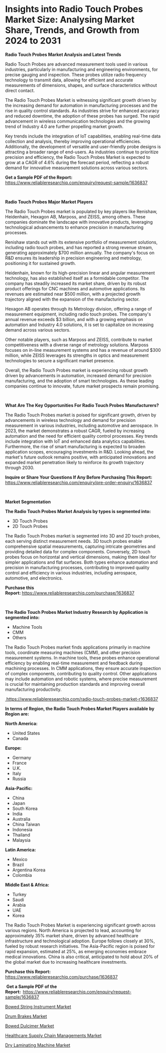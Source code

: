 <p><h1>Insights into Radio Touch Probes Market Size: Analysing Market Share, Trends, and Growth from 2024 to 2031</h1></p><p><strong>Radio Touch Probes Market Analysis and Latest Trends</strong></p>
<p><p>Radio Touch Probes are advanced measurement tools used in various industries, particularly in manufacturing and engineering environments, for precise gauging and inspection. These probes utilize radio frequency technology to transmit data, allowing for efficient and accurate measurements of dimensions, shapes, and surface characteristics without direct contact.</p><p>The Radio Touch Probes Market is witnessing significant growth driven by the increasing demand for automation in manufacturing processes and the rise in quality control standards. As industries strive for enhanced accuracy and reduced downtime, the adoption of these probes has surged. The rapid advancement in wireless communication technologies and the growing trend of Industry 4.0 are further propelling market growth. </p><p>Key trends include the integration of IoT capabilities, enabling real-time data collection and analysis, thereby improving operational efficiencies. Additionally, the development of versatile and user-friendly probe designs is attracting a broader range of end-users. As industries continue to prioritize precision and efficiency, the Radio Touch Probes Market is expected to grow at a CAGR of 4.6% during the forecast period, reflecting a robust demand for innovative measurement solutions across various sectors.</p></p>
<p><strong>Get a Sample PDF of the Report:&nbsp;</strong> <a href="https://www.reliableresearchiq.com/enquiry/request-sample/1636837">https://www.reliableresearchiq.com/enquiry/request-sample/1636837</a></p>
<p>&nbsp;</p>
<p><strong>Radio Touch Probes Major Market Players</strong></p>
<p><p>The Radio Touch Probes market is populated by key players like Renishaw, Heidenhain, Hexagon AB, Marposs, and ZEISS, among others. These companies dominate the landscape with innovative products, leveraging technological advancements to enhance precision in manufacturing processes.</p><p>Renishaw stands out with its extensive portfolio of measurement solutions, including radio touch probes, and has reported a strong revenue stream, generating approximately $700 million annually. The company's focus on R&D ensures its leadership in precision engineering and metrology, positioning it for sustained growth.</p><p>Heidenhain, known for its high-precision linear and angular measurement technology, has also established itself as a formidable competitor. The company has steadily increased its market share, driven by its robust product offerings for CNC machines and automotive applications. Its revenues are estimated near $500 million, with a projected growth trajectory aligned with the expansion of the manufacturing sector.</p><p>Hexagon AB operates through its Metrology division, offering a range of measurement equipment, including radio touch probes. The company's annual revenue exceeds $3 billion, and with a growing emphasis on automation and Industry 4.0 solutions, it is set to capitalize on increasing demand across various sectors.</p><p>Other notable players, such as Marposs and ZEISS, contribute to market competitiveness with a diverse range of metrology solutions. Marposs focuses on in-line measurement systems and has a revenue of around $300 million, while ZEISS leverages its strengths in optics and measurement technologies to secure a significant market presence.</p><p>Overall, the Radio Touch Probes market is experiencing robust growth driven by advancements in automation, increased demand for precision manufacturing, and the adoption of smart technologies. As these leading companies continue to innovate, future market prospects remain promising.</p></p>
<p>&nbsp;</p>
<p><strong>What Are The Key Opportunities For Radio Touch Probes Manufacturers?</strong></p>
<p><p>The Radio Touch Probes market is poised for significant growth, driven by advancements in wireless technology and demand for precision measurement in various industries, including automotive and aerospace. In 2023, the market demonstrates a robust CAGR, fueled by increasing automation and the need for efficient quality control processes. Key trends include integration with IoT and enhanced data analytics capabilities. Furthermore, the rise of smart manufacturing is expected to broaden application scopes, encouraging investments in R&D. Looking ahead, the market's future outlook remains positive, with anticipated innovations and expanded market penetration likely to reinforce its growth trajectory through 2030.</p></p>
<p><strong>Inquire or Share Your Questions If Any Before Purchasing This Report:</strong> <a href="https://www.reliableresearchiq.com/enquiry/pre-order-enquiry/1636837">https://www.reliableresearchiq.com/enquiry/pre-order-enquiry/1636837</a></p>
<p>&nbsp;</p>
<p><strong>Market Segmentation</strong></p>
<p><strong>The Radio Touch Probes Market Analysis by types is segmented into:</strong></p>
<p><ul><li>3D Touch Probes</li><li>2D Touch Probes</li></ul></p>
<p><p>The Radio Touch Probes market is segmented into 3D and 2D touch probes, each serving distinct measurement needs. 3D touch probes enable comprehensive spatial measurements, capturing intricate geometries and providing detailed data for complex components. Conversely, 2D touch probes focus on horizontal and vertical dimensions, making them ideal for simpler applications and flat surfaces. Both types enhance automation and precision in manufacturing processes, contributing to improved quality control and efficiency in various industries, including aerospace, automotive, and electronics.</p></p>
<p><strong>Purchase this Report:&nbsp;</strong><a href="https://www.reliableresearchiq.com/purchase/1636837">https://www.reliableresearchiq.com/purchase/1636837</a></p>
<p>&nbsp;</p>
<p><strong>The Radio Touch Probes Market Industry Research by Application is segmented into:</strong></p>
<p><ul><li>Machine Tools</li><li>CMM</li><li>Others</li></ul></p>
<p><p>The Radio Touch Probes market finds applications primarily in machine tools, coordinate measuring machines (CMM), and other precision measurement systems. In machine tools, these probes enhance operational efficiency by enabling real-time measurement and feedback during machining processes. In CMM applications, they ensure accurate inspection of complex components, contributing to quality control. Other applications may include automation and robotic systems, where precise measurement is crucial for maintaining production standards and improving overall manufacturing productivity.</p></p>
<p><a href="https://www.reliableresearchiq.com/radio-touch-probes-market-r1636837">&nbsp;https://www.reliableresearchiq.com/radio-touch-probes-market-r1636837</a></p>
<p><strong>In terms of Region, the Radio Touch Probes Market Players available by Region are:</strong></p>
<p>
    <p> <strong> North America: </strong>
        <ul>
            <li>United States</li>
            <li>Canada</li>
        </ul>
        </p> 
    <p> <strong> Europe: </strong>
        <ul>
            <li>Germany</li>
            <li>France</li>
            <li>U.K.</li>
            <li>Italy</li>
            <li>Russia</li>
        </ul>
        </p> 
    <p> <strong> Asia-Pacific: </strong>
        <ul>
            <li>China</li>
            <li>Japan</li>
            <li>South Korea</li>
            <li>India</li>
            <li>Australia</li>
            <li>China Taiwan</li>
            <li>Indonesia</li>
            <li>Thailand</li>
            <li>Malaysia</li>
        </ul>
        </p> 
    <p> <strong> Latin America: </strong>
        <ul>
            <li>Mexico</li>
            <li>Brazil</li>
            <li>Argentina Korea</li>
            <li>Colombia</li>
        </ul>
        </p> 
    <p> <strong> Middle East & Africa: </strong>
        <ul>
            <li>Turkey</li>
            <li>Saudi</li>
            <li>Arabia</li>
            <li>UAE</li>
            <li>Korea</li>
        </ul>
    </p>
    </p>
<p><p>The Radio Touch Probes Market is experiencing significant growth across various regions. North America is projected to lead, accounting for approximately 35% market share, driven by advanced healthcare infrastructure and technological adoption. Europe follows closely at 30%, fueled by robust research initiatives. The Asia-Pacific region is poised for rapid expansion, estimated at 25%, as emerging economies embrace medical innovations. China is also critical, anticipated to hold about 20% of the global market due to increasing healthcare investments.</p></p>
<p><strong>Purchase this Report: </strong><a href="https://www.reliableresearchiq.com/purchase/1636837">https://www.reliableresearchiq.com/purchase/1636837</a></p>
<p>&nbsp;<strong>Get a Sample PDF of the Report:&nbsp;&nbsp;</strong><a href="https://www.reliableresearchiq.com/enquiry/request-sample/1636837">https://www.reliableresearchiq.com/enquiry/request-sample/1636837</a></p>
<p><strong></strong></p>
<p><p><a href="https://issuu.com/reportprime-2/docs/bowed-string-instrument-market-size_77d73632f20707">Bowed String Instrument Market</a></p><p><a href="https://www.linkedin.com/pulse/navigating-drum-brakes-market-expert-analysis-forecast-period-m6qff?trackingId=9LWEuCckT16gsEyu4Nkylw%3D%3D">Drum Brakes Market</a></p><p><a href="https://issuu.com/reportprime-2/docs/bowed-dulcimer-market-size-2030.ppt_88aa141bb349f8">Bowed Dulcimer Market</a></p><p><a href="https://medium.com/@lorenzogirl/insights-into-the-healthcare-supply-chain-managements-market-size-which-is-expanding-with-a-12-5-248b0d3a2603?postPublishedType=repub">Healthcare Supply Chain Managements Market</a></p><p><a href="https://www.linkedin.com/pulse/dry-laminating-machine-market-outlook-complete-industry-analysis-yywdf?trackingId=8lRA07KJSCG7ystfDyUVow%3D%3D">Dry Laminating Machine Market</a></p></p>